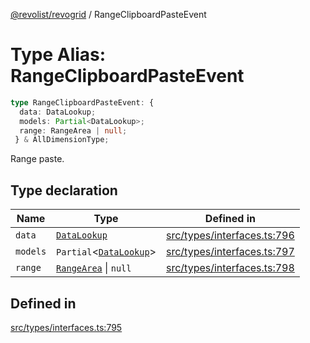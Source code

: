 [@revolist/revogrid](README.md) / RangeClipboardPasteEvent

# Type Alias: RangeClipboardPasteEvent

```ts
type RangeClipboardPasteEvent: {
  data: DataLookup;
  models: Partial<DataLookup>;
  range: RangeArea | null;
 } & AllDimensionType;
```

Range paste.

## Type declaration

| Name | Type | Defined in |
| ------ | ------ | ------ |
| `data` | [`DataLookup`](TypeAlias.DataLookup.md) | [src/types/interfaces.ts:796](https://github.com/revolist/revogrid/blob/65763a3c3cbba79c84cbcd4109976d8fec48b078/src/types/interfaces.ts#L796) |
| `models` | `Partial`\<[`DataLookup`](TypeAlias.DataLookup.md)\> | [src/types/interfaces.ts:797](https://github.com/revolist/revogrid/blob/65763a3c3cbba79c84cbcd4109976d8fec48b078/src/types/interfaces.ts#L797) |
| `range` | [`RangeArea`](TypeAlias.RangeArea.md) \| `null` | [src/types/interfaces.ts:798](https://github.com/revolist/revogrid/blob/65763a3c3cbba79c84cbcd4109976d8fec48b078/src/types/interfaces.ts#L798) |

## Defined in

[src/types/interfaces.ts:795](https://github.com/revolist/revogrid/blob/65763a3c3cbba79c84cbcd4109976d8fec48b078/src/types/interfaces.ts#L795)

